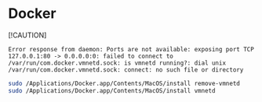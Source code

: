# Docker

[!CAUTION]

`Error response from daemon: Ports are not available: exposing port TCP 127.0.0.1:80 -> 0.0.0.0:0: failed to connect to /var/run/com.docker.vmnetd.sock: is vmnetd running?: dial unix /var/run/com.docker.vmnetd.sock: connect: no such file or directory`

```bash
sudo /Applications/Docker.app/Contents/MacOS/install remove-vmnetd
sudo /Applications/Docker.app/Contents/MacOS/install vmnetd
```

